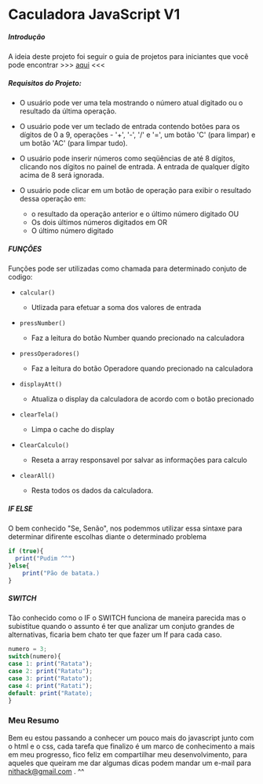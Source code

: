# Caculadora JavaScript V1

##### Introdução

A ideia deste projeto foi seguir o guia de projetos para iniciantes que você pode encontrar >>> [aqui](https://github.com/andreynithack/app-ideas) <<<

##### Requisitos do Projeto:
- O usuário pode ver uma tela mostrando o número atual digitado ou o resultado da última operação.

- O usuário pode ver um teclado de entrada contendo botões para os dígitos de 0 a 9, operações - '+', '-', '/' e '=', um botão 'C' (para limpar) e um botão 'AC' (para limpar tudo).

- O usuário pode inserir números como seqüências de até 8 dígitos, clicando nos dígitos no painel de entrada. A entrada de qualquer dígito acima de 8 será ignorada.

- O usuário pode clicar em um botão de operação para exibir o resultado dessa operação em:
    * o resultado da operação anterior e o último número digitado OU
    * Os dois últimos números digitados em OR 
    * O último número digitado


##### FUNÇÕES

Funções pode ser utilizadas como chamada para determinado conjuto de codigo:

- `calcular()` 
    * Utlizada para efetuar a soma dos valores de entrada

- `pressNumber()`
    * Faz a leitura do botão Number quando precionado na calculadora

- `pressOperadores()`
    * Faz a leitura do botão Operadore quando precionado na calculadora

- `displayAtt()`
    * Atualiza o display da calculadora de acordo com o botão precionado

- `clearTela()`
    * Limpa o cache do display

- `ClearCalculo()`
    * Reseta a array responsavel por salvar as informações  para calculo

- `clearAll()`
    * Resta todos os dados da calculadora.


##### IF ELSE

O bem conhecido "Se, Senão", nos podemmos utilizar essa sintaxe para determinar difirente escolhas diante o determinado problema

```javascript
if (true){
  print("Pudim ^^")
}else{
    print("Pão de batata.)
}
```


##### SWITCH

Tão conhecido como o IF o SWITCH funciona de maneira parecida mas o subistitue quando o assunto é ter que analizar um conjuto grandes de alternativas, ficaria bem chato ter que fazer um If para cada caso.

```javascript
numero = 3;
switch(numero){
case 1: print("Ratata");
case 2: print("Ratatu");
case 3: print("Ratato");
case 4: print("Ratati");
default: print("Ratate);
}
```


### Meu Resumo

Bem eu estou passando a conhecer um pouco mais do javascript junto com o html e o css, cada tarefa que finalizo é um marco de conhecimento a mais em meu progresso, fico feliz em compartilhar meu desenvolvimento, para aqueles que queiram me dar algumas dicas podem mandar um e-mail para nithack@gmail.com . ^^
